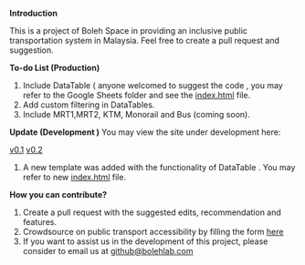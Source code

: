 **Introduction**

This is a  project of  Boleh Space in providing an inclusive public transportation system in Malaysia. Feel free to create a pull request and suggestion.

**To-do List (Production)**

 1. Include DataTable ( anyone welcomed to suggest the code , you may refer to the Google Sheets folder and see the [index.html](https://raw.githubusercontent.com/bolehspace/public-transport-accessibility-report/main/Google%20Sheets/index.html) file.
 2. Add custom filtering in DataTables.
 3. Include MRT1,MRT2, KTM, Monorail and Bus (coming soon).

**Update (Development )** 
You may view the site under development here:

[v0.1](https://transport.bolehlab.com/index01.html)
[v0.2](https://transport.bolehlab.com/index02.html)

 1.  A new template was added with the functionality of DataTable .  You may refer to new [index.html](https://github.com/bolehspace/public-transport-accessibility-report/blob/main/v0.2/index.html) file. 

**How you can contribute?**

 1. Create a pull request with the suggested edits, recommendation and features.
 2. Crowdsource on public transport accessibility by filling the form [here](https://forms.gle/usFXGCb3PqC34h1P6)
 3.  If you want to assist us in the development of this project, please consider to email us at github@bolehlab.com
